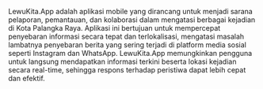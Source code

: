 LewuKita.App adalah aplikasi mobile yang dirancang untuk menjadi sarana pelaporan, pemantauan, dan kolaborasi dalam mengatasi berbagai kejadian di Kota Palangka Raya. Aplikasi ini bertujuan untuk mempercepat penyebaran informasi secara tepat dan terlokalisasi, mengatasi masalah lambatnya penyebaran berita yang sering terjadi di platform media sosial seperti Instagram dan WhatsApp. LewuKita.App memungkinkan pengguna untuk langsung mendapatkan informasi terkini beserta lokasi kejadian secara real-time, sehingga respons terhadap peristiwa dapat lebih cepat dan efektif.
